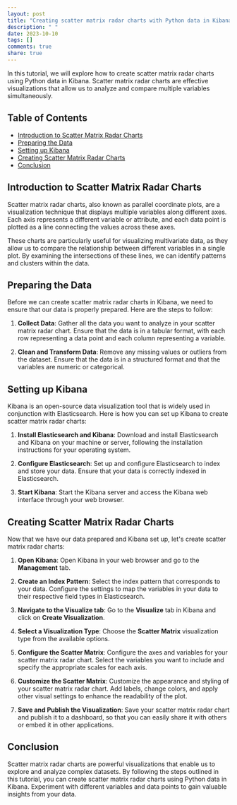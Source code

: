 ```yaml
---
layout: post
title: "Creating scatter matrix radar charts with Python data in Kibana"
description: " "
date: 2023-10-10
tags: []
comments: true
share: true
---
```


In this tutorial, we will explore how to create scatter matrix radar charts using Python data in Kibana. Scatter matrix radar charts are effective visualizations that allow us to analyze and compare multiple variables simultaneously.

## Table of Contents
- [Introduction to Scatter Matrix Radar Charts](#introduction-to-scatter-matrix-radar-charts)
- [Preparing the Data](#preparing-the-data)
- [Setting up Kibana](#setting-up-kibana)
- [Creating Scatter Matrix Radar Charts](#creating-scatter-matrix-radar-charts)
- [Conclusion](#conclusion)

## Introduction to Scatter Matrix Radar Charts

Scatter matrix radar charts, also known as parallel coordinate plots, are a visualization technique that displays multiple variables along different axes. Each axis represents a different variable or attribute, and each data point is plotted as a line connecting the values across these axes.

These charts are particularly useful for visualizing multivariate data, as they allow us to compare the relationship between different variables in a single plot. By examining the intersections of these lines, we can identify patterns and clusters within the data.

## Preparing the Data

Before we can create scatter matrix radar charts in Kibana, we need to ensure that our data is properly prepared. Here are the steps to follow:

1. **Collect Data**: Gather all the data you want to analyze in your scatter matrix radar chart. Ensure that the data is in a tabular format, with each row representing a data point and each column representing a variable.

2. **Clean and Transform Data**: Remove any missing values or outliers from the dataset. Ensure that the data is in a structured format and that the variables are numeric or categorical.

## Setting up Kibana

Kibana is an open-source data visualization tool that is widely used in conjunction with Elasticsearch. Here is how you can set up Kibana to create scatter matrix radar charts:

1. **Install Elasticsearch and Kibana**: Download and install Elasticsearch and Kibana on your machine or server, following the installation instructions for your operating system.

2. **Configure Elasticsearch**: Set up and configure Elasticsearch to index and store your data. Ensure that your data is correctly indexed in Elasticsearch.

3. **Start Kibana**: Start the Kibana server and access the Kibana web interface through your web browser.

## Creating Scatter Matrix Radar Charts

Now that we have our data prepared and Kibana set up, let's create scatter matrix radar charts:

1. **Open Kibana**: Open Kibana in your web browser and go to the **Management** tab.

2. **Create an Index Pattern**: Select the index pattern that corresponds to your data. Configure the settings to map the variables in your data to their respective field types in Elasticsearch.

3. **Navigate to the **Visualize** tab**: Go to the **Visualize** tab in Kibana and click on **Create Visualization**.

4. **Select a Visualization Type**: Choose the **Scatter Matrix** visualization type from the available options.

5. **Configure the Scatter Matrix**: Configure the axes and variables for your scatter matrix radar chart. Select the variables you want to include and specify the appropriate scales for each axis.

6. **Customize the Scatter Matrix**: Customize the appearance and styling of your scatter matrix radar chart. Add labels, change colors, and apply other visual settings to enhance the readability of the plot.

7. **Save and Publish the Visualization**: Save your scatter matrix radar chart and publish it to a dashboard, so that you can easily share it with others or embed it in other applications.

## Conclusion

Scatter matrix radar charts are powerful visualizations that enable us to explore and analyze complex datasets. By following the steps outlined in this tutorial, you can create scatter matrix radar charts using Python data in Kibana. Experiment with different variables and data points to gain valuable insights from your data.